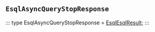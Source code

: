 ## `EsqlAsyncQueryStopResponse`
:::
type EsqlAsyncQueryStopResponse = [EsqlEsqlResult](./EsqlEsqlResult.md);
:::
